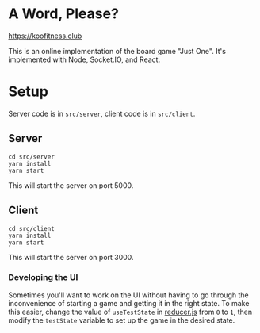 # A Word, Please?

https://koofitness.club

This is an online implementation of the board game "Just One". It's implemented with Node, Socket.IO, and React.

# Setup

Server code is in `src/server`, client code is in `src/client`.

## Server

```
cd src/server
yarn install
yarn start
```

This will start the server on port 5000.

## Client

```
cd src/client
yarn install
yarn start
```

This will start the server on port 3000.

### Developing the UI

Sometimes you'll want to work on the UI without having to go through the inconvenience of starting a game and getting it in the right state. To make this easier, change the value of `useTestState` in [reducer.js](./src/client/src/store/reducer.js) from `0` to `1`, then modify the `testState` variable to set up the game in the desired state.
